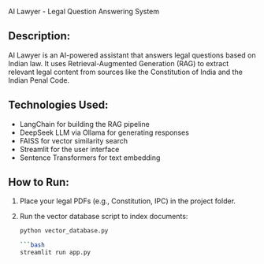 AI Lawyer - Legal Question Answering System


Description:
------------
AI Lawyer is an AI-powered assistant that answers legal questions based on Indian law. It uses Retrieval-Augmented Generation (RAG) to extract relevant legal content from sources like the Constitution of India and the Indian Penal Code.

Technologies Used:
------------------
- LangChain for building the RAG pipeline
- DeepSeek LLM via Ollama for generating responses
- FAISS for vector similarity search
- Streamlit for the user interface
- Sentence Transformers for text embedding

How to Run:
-----------
1. Place your legal PDFs (e.g., Constitution, IPC) in the project folder.
2. Run the vector database script to index documents:
   
   ```bash
   python vector_database.py

   ```bash
   streamlit run app.py
